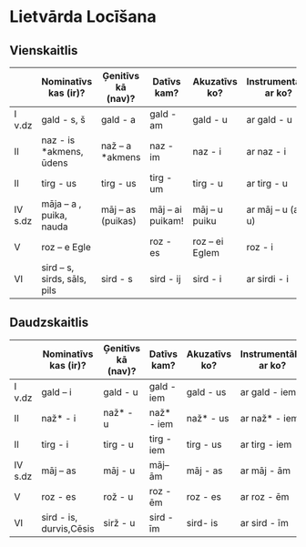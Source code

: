 # Lietvārda Locīšana

## Vienskaitlis

||Nominatīvs<br>kas (ir)?|Ģenitīvs<br>kā (nav)?|Datīvs<br>kam?|Akuzatīvs<br>ko?|Instrumentālis<br>ar ko?|Lokatīvs<br> kur? kad?
|--|--|--|--|--|--|--|
I v.dz|gald - s, š|gald - a|gald - am|gald - u|ar gald - u|gald - ā
II|naz - is *akmens, ūdens|naž – a   *akmens|naz - im|naz - i|ar naz - i|naz - ī
II|tirg - us|tirg - us|tirg - um|tirg - u|ar tirg - u|tirg - ū
IV s.dz|māja – a , puika, nauda|māj – as (puikas)|māj – ai puikam!|māj – u puiku|ar māj – u (ar –u)|māj – ā puikā
V|roz – e     Egle||roz - es|roz – ei Eglem|roz - i|ar roz - i|roz - ē
VI|sird – s,  sirds, sāls, pils|sird - s|sird - ij|sird - i|ar sirdi - i|sird - ī

## Daudzskaitlis

||Nominatīvs<br>kas (ir)?|Ģenitīvs<br>kā (nav)?|Datīvs<br>kam?|Akuzatīvs<br>ko?|Instrumentālis<br>ar ko?|Lokatīvs<br> kur? kad?
|--|--|--|--|--|--|--|
I v.dz|gald – i|gald - u|gald - iem|gald - us|ar gald - iem|gald - os
II|naž* - i |naž* - u|naž* - iem |naž* - us|ar naž* - iem|naž* - os
II|tirg - i|tirg - u|tirg - iem|tirg - us|ar tirg - iem|tirg - os
IV s.dz|māj – as  |māj - u|māj–ām |māj - as|ar māj - ām|māj - ās
V|roz - es |rož - u|roz - ēm|roz - es|ar roz - ēm|roz - ēs
VI|sird - is, durvis,Cēsis|sirž - u|sird - īm|sird- is|ar sird - īm|sird - īs
